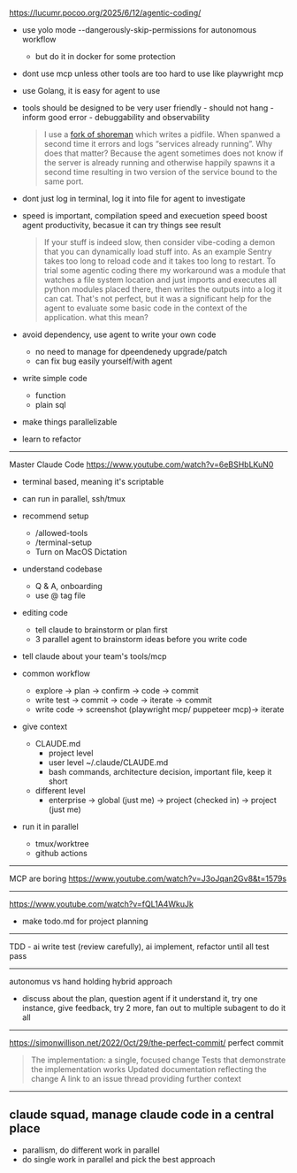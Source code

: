 https://lucumr.pocoo.org/2025/6/12/agentic-coding/

- use yolo mode --dangerously-skip-permissions for autonomous workflow
  - but do it in docker for some protection
- dont use mcp unless other tools are too hard to use like playwright mcp
- use Golang, it is easy for agent to use
- tools should be designed to be very user friendly - should not hang - inform good error - debuggability and observability
  > I use a [fork of shoreman](https://gist.github.com/mitsuhiko/8ca80fda0bf48045d54bcd34d76ad887) which writes a pidfile. When spanwed a second time it errors and logs “services already running”. Why does that matter? Because the agent sometimes does not know if the server is already running and otherwise happily spawns it a second time resulting in two version of the service bound to the same port.
- dont just log in terminal, log it into file for agent to investigate
- speed is important, compilation speed and execuetion speed boost agent productivity, becasue it can try things see result

  > If your stuff is indeed slow, then consider vibe-coding a demon that you can dynamically load stuff into. As an example Sentry takes too long to reload code and it takes too long to restart. To trial some agentic coding there my workaround was a module that watches a file system location and just imports and executes all python modules placed there, then writes the outputs into a log it can cat. That's not perfect, but it was a significant help for the agent to evaluate some basic code in the context of the application.
  > what this mean?

- avoid dependency, use agent to write your own code
  - no need to manage for dpeendenedy upgrade/patch
  - can fix bug easily yourself/with agent
- write simple code

  - function
  - plain sql

- make things parallelizable
- learn to refactor

---

Master Claude Code
https://www.youtube.com/watch?v=6eBSHbLKuN0

- terminal based, meaning it's scriptable
- can run in parallel, ssh/tmux
- recommend setup
  - /allowed-tools
  - /terminal-setup
  - Turn on MacOS Dictation
- understand codebase
  - Q & A, onboarding
  - use @ tag file
- editing code
  - tell claude to brainstorm or plan first
  - 3 parallel agent to brainstorm ideas before you write code
- tell claude about your team's tools/mcp
- common workflow
  - explore -> plan -> confirm -> code -> commit
  - write test -> commit -> code -> iterate -> commit
  - write code -> screenshot (playwright mcp/ puppeteer mcp)-> iterate
- give context

  - CLAUDE.md
    - project level
    - user level
      ~/.claude/CLAUDE.md
    - bash commands, architecture decision, important file, keep it short
  - different level
    - enterprise -> global (just me) -> project (checked in) -> project (just me)

- run it in parallel
  - tmux/worktree
  - github actions

---

MCP are boring
https://www.youtube.com/watch?v=J3oJqan2Gv8&t=1579s

---

https://www.youtube.com/watch?v=fQL1A4WkuJk

- make todo.md for project planning

---

TDD - ai write test (review carefully), ai implement, refactor until all test pass

---

autonomus vs hand holding
hybrid approach

- discuss about the plan, question agent if it understand it, try one instance, give feedback, try 2 more, fan out to multiple subagent to do it all

---

https://simonwillison.net/2022/Oct/29/the-perfect-commit/
perfect commit

> The implementation: a single, focused change
> Tests that demonstrate the implementation works
> Updated documentation reflecting the change
> A link to an issue thread providing further context

---

## claude squad, manage claude code in a central place

- parallism, do different work in parallel
- do single work in parallel and pick the best approach
